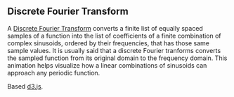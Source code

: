 ## Discrete Fourier Transform ##

A [Discrete Fourier Transform](http://en.wikipedia.org/wiki/Discrete_Fourier_transform) converts a finite list of equally spaced samples of a function into the list of coefficients of a finite combination of complex sinusoids, ordered by their frequencies, that has those same sample values. It is usually said that a discrete Fourier tranforms converts the sampled function from its original domain to the frequency domain.
This animation helps visualize how a linear combinations of sinusoids can approach any periodic function.

Based [d3.js](http://d3js.org/).


